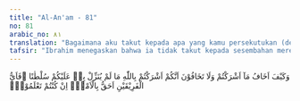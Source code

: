 ```yaml
---
title: "Al-An'am - 81"
no: 81
arabic_no: ٨١
translation: "Bagaimana aku takut kepada apa yang kamu persekutukan (dengan Allah), padahal kamu tidak takut dengan apa yang Allah sendiri tidak menurunkan keterangan kepadamu untuk mempersekutukan-Nya. Manakah dari kedua golongan itu yang lebih berhak mendapat keamanan (dari malapetaka), jika kamu mengetahui?”"
tafsir: "Ibrahim menegaskan bahwa ia tidak takut kepada sesembahan mereka, akan tetapi hanya takut kepada Allah. Sikap Ibrahim yang demikian itu menarik perhatian mereka. Nabi Ibrahim mengatakan bahwa mengapa ia harus takut kepada sembahan-sembahan yang mereka persekutukan dengan Allah dan dijadikan perantara yang dianggap dapat memberikan manfaat dan menolak madarat? Sedang mereka itu tidak takut mempersekutukan Allah dengan sembahan-sembahan ciptaan mereka sendiri.\n\nSeharusnya yang ditakuti adalah pembangkangan mereka terhadap Allah dan dugaan mereka yang salah, yaitu menganggap patung-patung dan bintang-bintang sebagai Tuhan. Itulah sebabnya Allah mencela sikap mereka. Allah menjelaskan kepada mereka bahwa agama yang dapat diterima ialah agama yang mempunyai alasan-alasan yang kuat dan bukti-bukti yang dapat diterima, apalagi mereka hanya memeluk agama dengan jalan taklid saja kepada nenek moyang mereka. Perbuatan demikian tidak didasarkan pada hidayah dan ilmu. Kemudian mereka dihadapkan pada dua pilihan, yaitu memeluk agama tauhid atau kemusyrikan. Sedangkan mereka sudah mengetahui bahwa Allah mempunyai kekuasaan menciptakan dan memusnahkan, menghidupkan dan mematikan, sedangkan patung-patung itu tidak dapat memberikan manfaat dan madarat sedikit pun. Di akhir ayat ini Allah menyuruh Nabi Ibrahim agar meminta jawaban kepada mereka apabila mereka sanggup menjawabnya."
---
```


وَكَيْفَ اَخَافُ مَآ اَشْرَكْتُمْ وَلَا تَخَافُوْنَ اَنَّكُمْ اَشْرَكْتُمْ بِاللّٰهِ مَا لَمْ يُنَزِّلْ بِهٖ عَلَيْكُمْ سُلْطٰنًا ۗفَاَيُّ الْفَرِيْقَيْنِ اَحَقُّ بِالْاَمْنِۚ اِنْ كُنْتُمْ تَعْلَمُوْنَۘ 
